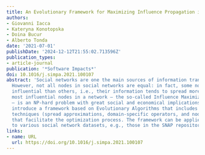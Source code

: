 ```yaml
---
title: An Evolutionary Framework for Maximizing Influence Propagation in Social Networks
authors:
- Giovanni Iacca
- Kateryna Konotopska
- Doina Bucur
- Alberto Tonda
date: '2021-07-01'
publishDate: '2024-12-12T21:55:02.713596Z'
publication_types:
- article-journal
publication: '*Software Impacts*'
doi: 10.1016/j.simpa.2021.100107
abstract: 'Social networks are one the main sources of information transmission nowadays.
  However, not all nodes in social networks are equal: in fact, some nodes are more
  influential than others, i.e., their information tends to spread more. Finding the
  most influential nodes in a network – the so-called Influence Maximization problem
  – is an NP-hard problem with great social and economical implications. Here, we
  introduce a framework based on Evolutionary Algorithms that includes various graph-aware
  techniques (spread approximations, domain-specific operators, and node filtering)
  that facilitate the optimization process. The framework can be applied straightforwardly
  to various social network datasets, e.g., those in the SNAP repository.'
links:
- name: URL
  url: https://doi.org/10.1016/j.simpa.2021.100107
---
```

